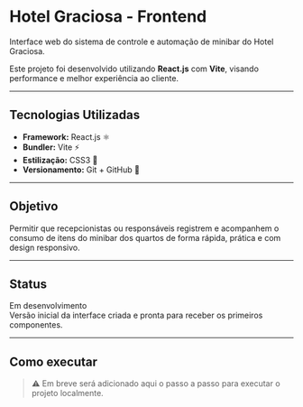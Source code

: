 # Hotel Graciosa - Frontend

Interface web do sistema de controle e automação de minibar do Hotel Graciosa.

Este projeto foi desenvolvido utilizando **React.js** com **Vite**, visando performance e melhor experiência ao cliente.

---

##  Tecnologias Utilizadas

- **Framework:** React.js ⚛️  
- **Bundler:** Vite ⚡  
- **Estilização:** CSS3 🎨  
- **Versionamento:** Git + GitHub 🧩

---

##  Objetivo

Permitir que recepcionistas ou responsáveis registrem e acompanhem o consumo de itens do minibar dos quartos de forma rápida, prática e com design responsivo.

---

##  Status

Em desenvolvimento  
Versão inicial da interface criada e pronta para receber os primeiros componentes.

---

##  Como executar

> ⚠️ Em breve será adicionado aqui o passo a passo para executar o projeto localmente.